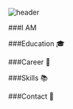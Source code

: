 ![header](https://capsule-render.vercel.app/api?type=soft&color=timeAuto&height=300&section=header&text=Jaehyun's%20Profile&desc=Nice%20to%20meet%20you%20!&fontSize=60&descAlignY=70)

###I AM

###Education 🎓


###Career 🚀


###Skills 📚


###Contact 📧
<!--
**jaejae2374/jaejae2374** is a ✨ _special_ ✨ repository because its `README.md` (this file) appears on your GitHub profile.

Here are some ideas to get you started:

- 🔭 I’m currently working on ...
- 🌱 I’m currently learning ...
- 👯 I’m looking to collaborate on ...
- 🤔 I’m looking for help with ...
- 💬 Ask me about ...
- 📫 How to reach me: ...
- 😄 Pronouns: ...
- ⚡ Fun fact: ...
-->
